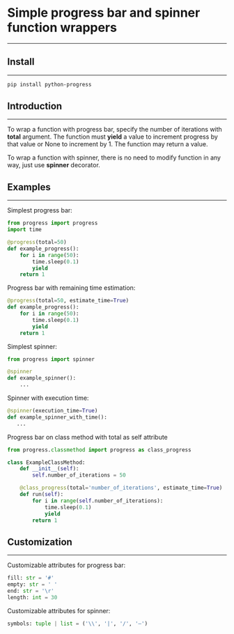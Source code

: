 # Simple progress bar and spinner function wrappers
___

## Install
___
```bash
pip install python-progress
```

## Introduction
___
To wrap a function with progress bar, specify the number of iterations with **total** argument. The function must
**yield** a value to increment progress by that value or None to increment by 1. The function may return a value.

To wrap a function with spinner, there is no need to modify function in any way, just use **spinner** decorator. 

## Examples
___
Simplest progress bar:
```python
from progress import progress
import time

@progress(total=50)
def example_progress():
    for i in range(50):
        time.sleep(0.1)
        yield
    return 1
```

Progress bar with remaining time estimation:
```python
@progress(total=50, estimate_time=True)
def example_progress():
    for i in range(50):
        time.sleep(0.1)
        yield
    return 1
```

Simplest spinner:
```python
from progress import spinner

@spinner
def example_spinner():
    ...
```

Spinner with execution time:
```python
@spinner(execution_time=True)
def example_spinner_with_time():
   ...
```


Progress bar on class method with total as self attribute
```python
from progress.classmethod import progress as class_progress

class ExampleClassMethod:
    def __init__(self):
        self.number_of_iterations = 50

    @class_progress(total='number_of_iterations', estimate_time=True)
    def run(self):
        for i in range(self.number_of_iterations):
            time.sleep(0.1)
            yield
        return 1
```

## Customization
___
Customizable attributes for progress bar:
```python
fill: str = '#'
empty: str = ' '
end: str = '\r'
length: int = 30
```

Customizable attributes for spinner:
```python
symbols: tuple | list = ('\\', '|', '/', '—')
```
